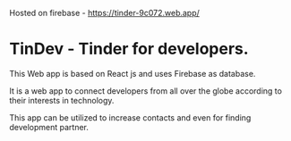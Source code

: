 Hosted on firebase -
https://tinder-9c072.web.app/

# TinDev - Tinder for developers.

This Web app is based on React js and uses Firebase as database.

It is a web app to connect developers from all over the globe according to their interests in technology.

This app can be utilized to increase contacts and even for finding development partner.
